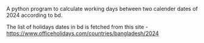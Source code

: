A python program to calculate working days between two calender dates of 2024 according to bd.

The list of holidays dates in bd is fetched from this site - https://www.officeholidays.com/countries/bangladesh/2024
